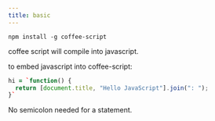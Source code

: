 ```yaml
---
title: basic
---
```


```
npm install -g coffee-script
```

coffee script will compile into javascript.

to embed javascript into coffee-script:

```coffee
hi = `function() {
  return [document.title, "Hello JavaScript"].join(": ");
}`
```

No semicolon needed for a statement.

